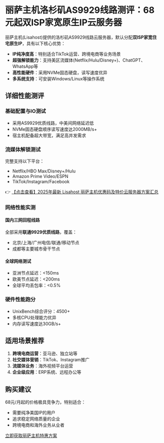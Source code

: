 # 丽萨主机洛杉矶AS9929线路测评：68元起双ISP家宽原生IP云服务器

丽萨主机(Lisahost)提供的洛杉矶AS9929线路云服务器，默认分配**双ISP家宽住宅原生IP**，具有以下核心优势：

- **IP纯净度高**：特别适合TikTok运营、跨境电商等业务场景
- **超强解锁能力**：支持美区流媒体(Netflix/Hulu/Disney+)、ChatGPT、WhatsApp等
- **高性能硬件**：采用NVMe固态硬盘，读写速度优异
- **多系统支持**：可安装Windows/Linux等操作系统

## 详细性能测评

### 基础配置与IO测试
- 采用AS9929优质线路，中美间网络延迟低
- NVMe固态硬盘顺序读写速度达2000MB/s+
- 宿主机配备超大带宽，满足高并发需求

### 流媒体解锁测试
完整支持以下平台：
- Netflix/HBO Max/Disney+/Hulu
- Amazon Prime Video/ESPN
- TikTok/Instagram/Facebook

👉 [【点击查看】2025年最新 Lisahost 丽萨主机优惠码及特价云服务器方案汇总](https://bit.ly/lisazhuji)

### 网络性能实测
#### 国内三网回程线路
全部采用**联通9929优质线路**，覆盖：
- 北京/上海/广州电信/联通/移动节点
- 成都等主要城市骨干节点

#### 全球网络测试
- 亚洲节点延迟：<150ms
- 欧美节点延迟：<200ms
- 全球平均丢包率：<0.5%

### 硬件性能跑分
- UnixBench综合评分：4500+
- 多核CPU处理能力优异
- 内存读写速度达30GB/s+

## 适用场景推荐
1. **跨境电商运营**：亚马逊、独立站等
2. **社交媒体营销**：TikTok、Instagram推广
3. **流媒体业务**：海外视频平台运营
4. **企业级应用**：ERP系统、远程办公等

## 购买建议
68元/月起的价格极具竞争力，特别适合：
- 需要纯净美国IP的用户
- 追求稳定网络质量的企业
- 跨境电商和海外业务从业者

[立即获取丽萨主机特惠方案](https://bit.ly/lisazhuji)
